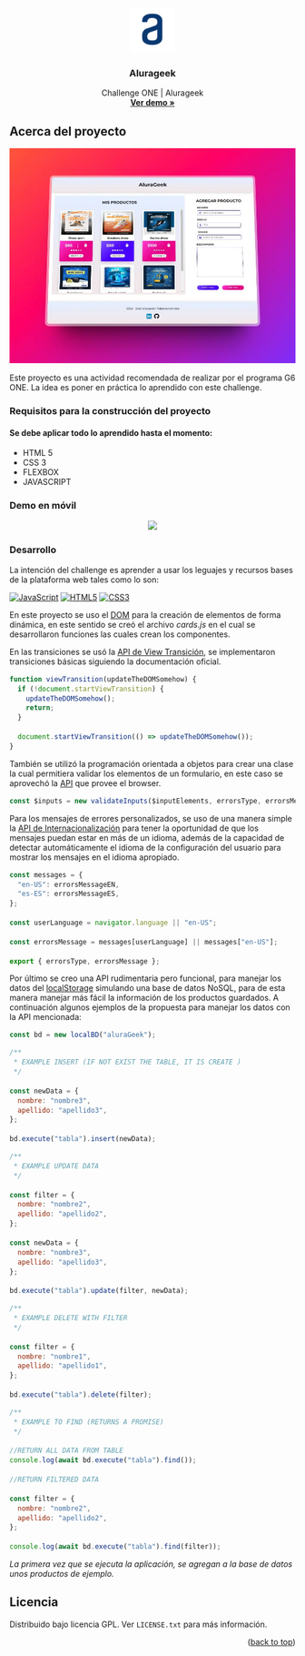 <!-- PROJECT LOGO -->
<br />
<div id="encabezado" align="center">
    <img src="./assets//img/logoalura.svg" alt="Logo" width="80" height="80">

  <h3 align="center">Alurageek</h3>

  <p align="center">
    Challenge ONE | Alurageek
    <br />
    <a href="https://github.com/pradafigueredo/proyecto-alurageek3.git/" target="_blank"><strong>Ver demo »</strong></a>
    <br />
  </p>
</div>

<!-- ABOUT THE PROJECT -->

## Acerca del proyecto

[![Vista desktop][product-screenshot-desktop]](https://github.com/pradafigueredo/proyecto-alurageek3.git/)

Este proyecto es una actividad recomendada de realizar por el programa G6 ONE. La idea es poner en práctica lo aprendido con este challenge.

### Requisitos para la construcción del proyecto

#### Se debe aplicar todo lo aprendido hasta el momento:

- HTML 5
- CSS 3
- FLEXBOX
- JAVASCRIPT

### Demo en móvil

<p align="center">
<a href="https://github.com/pradafigueredo/proyecto-alurageek3.git/" target="_blank"><img width="200px" src="./assets/img/demo.gif"/></a>
</p>

### Desarrollo

La intención del challenge es aprender a usar los leguajes y recursos bases de la plataforma web tales como lo son:

[![JavaScript][JavaScript]][JavaScript-url]
[![HTML5][HTML5]][HTML5-url]
[![CSS3][CSS3]][CSS3-url]

En este proyecto se uso el <a href="https://developer.mozilla.org/es/docs/Web/API/Document/createElement" target="_blank">DOM<a/> para la creación de elementos de forma dinámica, en este sentido se creó el archivo <i>cards.js</i> en el cual se desarrollaron funciones las cuales crean los componentes.

En las transiciones se usó la <a href="https://developer.chrome.com/docs/web-platform/view-transitions?hl=es-419" target="_blank">API de View Transición</a>, se implementaron transiciones básicas siguiendo la documentación oficial.

```js
function viewTransition(updateTheDOMSomehow) {
  if (!document.startViewTransition) {
    updateTheDOMSomehow();
    return;
  }

  document.startViewTransition(() => updateTheDOMSomehow());
}
```

También se utilizó la programación orientada a objetos para crear una clase la cual permitiera validar los elementos de un formulario, en este caso se aprovechó la <a href="https://developer.mozilla.org/es/docs/Learn/Forms/Form_validation" target="_blank">API</a> que provee el browser.

```js
const $inputs = new validateInputs($inputElements, errorsType, errorsMessage);
```

Para los mensajes de errores personalizados, se uso de una manera simple la <a href="https://developer.mozilla.org/es/docs/Web/JavaScript/Reference/Global_Objects/Intl" target="_blank">API de Internacionalización</a> para tener la oportunidad de que los mensajes puedan estar en más de un idioma, además de la capacidad de detectar automáticamente el idioma de la configuración del usuario para mostrar los mensajes en el idioma apropiado.

```js
const messages = {
  "en-US": errorsMessageEN,
  "es-ES": errorsMessageES,
};

const userLanguage = navigator.language || "en-US";

const errorsMessage = messages[userLanguage] || messages["en-US"];

export { errorsType, errorsMessage };
```

Por último se creo una API rudimentaria pero funcional, para manejar los datos del <a href="https://developer.mozilla.org/es/docs/Web/API/Window/localStorage" target="_blank">localStorage</a> simulando una base de datos NoSQL, para de esta manera manejar más fácil la información de los productos guardados.
A continuación algunos ejemplos de la propuesta para manejar los datos con la API mencionada:

```js
const bd = new localBD("aluraGeek");
```

```js
/**
 * EXAMPLE INSERT (IF NOT EXIST THE TABLE, IT IS CREATE )
 */

const newData = {
  nombre: "nombre3",
  apellido: "apellido3",
};

bd.execute("tabla").insert(newData);
```

```js
/**
 * EXAMPLE UPDATE DATA
 */

const filter = {
  nombre: "nombre2",
  apellido: "apellido2",
};

const newData = {
  nombre: "nombre3",
  apellido: "apellido3",
};

bd.execute("tabla").update(filter, newData);
```

```js
/**
 * EXAMPLE DELETE WITH FILTER
 */

const filter = {
  nombre: "nombre1",
  apellido: "apellido1",
};

bd.execute("tabla").delete(filter);
```

```js
/**
 * EXAMPLE TO FIND (RETURNS A PROMISE)
 */

//RETURN ALL DATA FROM TABLE
console.log(await bd.execute("tabla").find());

//RETURN FILTERED DATA

const filter = {
  nombre: "nombre2",
  apellido: "apellido2",
};

console.log(await bd.execute("tabla").find(filter));
```

<i>La primera vez que se ejecuta la aplicación, se agregan a la base de datos unos productos de ejemplo.</i>

<!-- LICENSE -->

## Licencia

Distribuido bajo licencia GPL. Ver `LICENSE.txt` para más información.

<p align="right">(<a href="#encabezado">back to top</a>)</p>

<!-- MARKDOWN LINKS & IMAGES -->

[JavaScript]: https://img.shields.io/badge/javascript-grey?logo=javascript
[JavaScript-url]: https://developer.mozilla.org/es/docs/Web/JavaScript
[HTML5]: https://img.shields.io/badge/html5-blue?logo=html5
[HTML5-url]: https://developer.mozilla.org/es/docs/Glossary/HTML5
[CSS3]: https://img.shields.io/badge/css3-orange?logo=css3
[CSS3-url]: https://developer.mozilla.org/es/docs/Web/CSS
[product-screenshot-desktop]: ./assets/img/shots_so.webp

